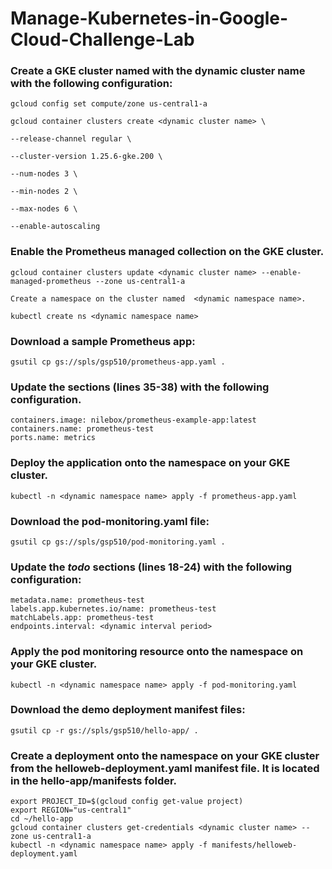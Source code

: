 # Manage-Kubernetes-in-Google-Cloud-Challenge-Lab

### Create a GKE cluster named with the dynamic cluster name with the following configuration:
 
```
gcloud config set compute/zone us-central1-a

gcloud container clusters create <dynamic cluster name> \

--release-channel regular \

--cluster-version 1.25.6-gke.200 \

--num-nodes 3 \

--min-nodes 2 \

--max-nodes 6 \

--enable-autoscaling

```

### Enable the Prometheus managed collection on the GKE cluster.
```
gcloud container clusters update <dynamic cluster name> --enable-managed-prometheus --zone us-central1-a
 
Create a namespace on the cluster named  <dynamic namespace name>.
 
kubectl create ns <dynamic namespace name>
```

### Download a sample Prometheus app:
 
```
gsutil cp gs://spls/gsp510/prometheus-app.yaml .
```
 
### Update the <todo> sections (lines 35-38) with the following configuration.
```
containers.image: nilebox/prometheus-example-app:latest
containers.name: prometheus-test
ports.name: metrics
```

### Deploy the application onto the <dynamic namespace name> namespace on your GKE cluster.
 
```
kubectl -n <dynamic namespace name> apply -f prometheus-app.yaml
``` 
 
### Download the pod-monitoring.yaml file:
 
```
gsutil cp gs://spls/gsp510/pod-monitoring.yaml .
```

### Update the <i>todo</i> sections (lines 18-24) with the following configuration:
```
metadata.name: prometheus-test
labels.app.kubernetes.io/name: prometheus-test
matchLabels.app: prometheus-test
endpoints.interval: <dynamic interval period>
```

### Apply the pod monitoring resource onto the  <dynamic namespace name> namespace on your GKE cluster.
 
```
kubectl -n <dynamic namespace name> apply -f pod-monitoring.yaml
```

### Download the demo deployment manifest files:
``` 
gsutil cp -r gs://spls/gsp510/hello-app/ .
 ```

### Create a deployment onto the <dynamic namespace name> namespace on your GKE cluster from the helloweb-deployment.yaml manifest file. It is located in the hello-app/manifests folder.
``` 
export PROJECT_ID=$(gcloud config get-value project)
export REGION="us-central1"
cd ~/hello-app
gcloud container clusters get-credentials <dynamic cluster name> --zone us-central1-a
kubectl -n <dynamic namespace name> apply -f manifests/helloweb-deployment.yaml
```
